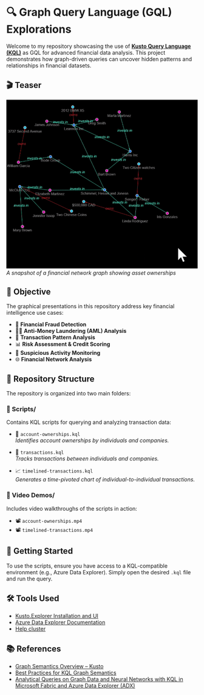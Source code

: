 # 🔍 Graph Query Language (GQL) Explorations
Welcome to my repository showcasing the use of [**Kusto Query Language (KQL)**](https://learn.microsoft.com/en-us/kusto/query/?view=microsoft-fabric) as GQL for advanced financial data analysis. This project demonstrates how graph-driven queries can uncover hidden patterns and relationships in financial datasets.

## 🎬 Teaser
![](https://github.com/tezzytezzy/graphical-financial-data-analysis/blob/main/sample.gif)  
*A snapshot of a financial network graph showing asset ownerships*

## 🎯 Objective  
The graphical presentations in this repository address key financial intelligence use cases:

- 💸 **Financial Fraud Detection**
- 🕵️‍♂️ **Anti-Money Laundering (AML) Analysis**
- 🔁 **Transaction Pattern Analysis**
- 📊 **Risk Assessment & Credit Scoring**
- 🚨 **Suspicious Activity Monitoring**
- 🌐 **Financial Network Analysis**

## 📂 Repository Structure

The repository is organized into two main folders:

### 📜 Scripts/

Contains KQL scripts for querying and analyzing transaction data:

- 🧮 `account-ownerships.kql`  
  *Identifies account ownerships by individuals and companies.*

- 🔁 `transactions.kql`  
  *Tracks transactions between individuals and companies.*

- 📈 `timelined-transactions.kql`  
  *Generates a time-pivoted chart of individual-to-individual transactions.*

### 🎥 Video Demos/

Includes video walkthroughs of the scripts in action:

- 📽️ `account-ownerships.mp4`  
- 📽️ `timelined-transactions.mp4`
  

## 🚀 Getting Started

To use the scripts, ensure you have access to a KQL-compatible environment (e.g., Azure Data Explorer). Simply open the desired `.kql` file and run the query.

## 🛠️ Tools Used

- [Kusto.Explorer Installation and UI](https://learn.microsoft.com/en-us/kusto/tools/kusto-explorer?view=microsoft-fabric)
- [Azure Data Explorer Documentation](https://learn.microsoft.com/en-us/azure/data-explorer/)
- [Help cluster](https://learn.microsoft.com/en-us/azure/data-explorer/web-ui-samples-query)

## 📚 References

- [Graph Semantics Overview – Kusto](https://learn.microsoft.com/en-us/kusto/query/graph-semantics-overview?view=microsoft-fabric)
- [Best Practices for KQL Graph Semantics](https://kql.how/query/graph-operators/graph-best-practices/)
- [Analytical Queries on Graph Data and Neural Networks with KQL in Microsoft Fabric and Azure Data Explorer (ADX)](https://blog.n-dimensions.de/en/articles/kql/kql_graph)
